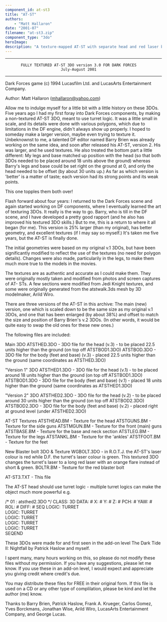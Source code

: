```yaml
---
component_id: at-st3
title: "AT-ST"
authors: 
    - "Matt Hallaron"
date: "2001-07"
filename: "at-st3.zip"
component_type: "3do"
heroImage: 
description: "A texture-mapped AT-ST with separate head and red laser bolt for use with turret logic."
---
```


************************************************************************
           FULLY TEXTURED AT-ST 3DO version 3.0 FOR DARK FORCES
                             July-August 2001
************************************************************************

Dark Forces game (c) 1994 Lucasfilm Ltd. and LucasArts Entertainment Company.

Author:  Matt Hallaron (mhallaron@yahoo.com)

Allow me to indulge myself for a little bit with a little history on these 
3DOs.  Five years ago I had my first foray into Dark Forces components, by 
making a non-textured AT-ST 3DO, meant to use turret logic.  It was a little 
small in scale, and its details were done with various polygons, which due to 
limitations in the DF engine, didn't always show up properly.  I hoped to 
someday make a larger version, maybe even trying to texture it.  Unbeknownst 
to me, a talented DF editor named Barry Brien was already working on the same 
idea, and soon after released his AT-ST, version 2.  His was larger, and he 
used textures.  He also treated the bottom part a little different: My legs 
and base matched up position with the head (so that both 3DOs needed to be 
placed around 18 units above the ground) whereas Barry's legs and base could 
be set right on the ground at 0, and only the head needed to be offset (by 
about 30 units up.)  As far as which version is 'better' is a matter of 
taste; each version had its strong points and its weak points.

This one topples them both over!

Flash forward about four years: I returned to the Dark Forces scene and again 
started working on DF components, where I eventually learned the art of 
texturing 3DOs.  It really is the way to go.  Barry, who is till in the DF 
scene, and I have developed a pretty good rapport (and he also has improved 
his textured 3DO skills.)  But to me, this is a return to where it all began 
(for me).  This version is 25% larger (than my original), has better geometry, 
and excellent textures (if I may say so myself.)  It's taken me five years, 
but the AT-ST is finally done.


The initial geometries were based on my original v.1 3DOs, but have been 
significantly modified to reflect the use of the textures (no need for 
polygon details).  Changes were also made, particularily in the legs, to make 
them much more true to the models in the movies.

The textures are as authentic and accurate as I could make them.  They were 
originally mostly taken and modified from photos and screen captures of AT-
STs. A few sections were modified from Jedi Knight textures, and some were 
originally generated from the atstwalk.3ds mesh by 3D modelmaker, Arild Wiro.


There are three versions of the AT-ST in this archive: The main (new) version,
one which is scaled down to be the same size as my original v.1 3DOs, and one 
that has been enlarged (by about 38%) and offset to match the size and 
position of Barry Brien's v.2 3DOs. (In other words, it would be quite easy 
to swap the old ones for these new ones.)

The following files are included:

Main 3DO
 ATSTHED.3DO - 3DO file for the head (v.3) - to be placed 22.5 units higher 
   than the ground (on top off ATSTBOD1.3DO)
 ATSTBOD.3DO - 3DO file for the body (feet and base) (v.3) - placed 22.5 
   units higher than the ground (same coordinates as ATSTHED.3DO)

"Version 1" 3DO
 ATSTHED1.3DO - 3DO file for the head (v.1) - to be placed around 18 units 
   higher than the ground (on top off ATSTBOD1.3DO)
 ATSTBOD1.3DO - 3DO file for the body (feet and base) (v.1) - placed 18 units 
   higher than the ground (same coordinates as ATSTHED1.3DO)

"Version 2" 3DO
 ATSTHED2.3DO - 3DO file for the head (v.2) - to be placed around 30 units 
   higher than the ground (on top off ATSTBOD2.3DO)
 ATSTBOD2.3DO - 3DO file for the body (feet and base) (v.2) - placed right at 
   ground level (under ATSTHED2.3DO)

AT-ST Textures
 ATSTHEAD.BM - Texture for the head
 ATSTGUNS.BM - Texture for the side guns
 ATSTMGUN.BM - Texture for the front (main) guns
 ATSTBASE.BM - Texture for the base and neck section
 ATSTLEG.BM - Texture for the legs
 ATSTANKL.BM - Texture for the 'ankles'
 ATSTFOOT.BM - Texture for the feet

New Blaster bolt 3DO & Texture
 WGBOLT.3DO - in R.O.T.J. the AT-ST's laser colour is red while D.F. the 
   turret's laser colour is green.  This textured 3DO changes the turret's
   laser to a long red laser with an orange flare instead of short & green.
 BOLTR.BM - Texture for the red blaster bolt

 AT-ST3.TXT - This file

The AT-ST head should use turret logic - multiple turret logics can make the 
object much more powerful e.g.

/*  01 : atsthed2.3DO  */
CLASS: 3D           DATA:  # X: # Y:   # Z: # PCH:   # YAW: # ROL:   # DIFF: #
 SEQ
  LOGIC:     TURRET  
  LOGIC:     TURRET   
  LOGIC:     TURRET  
  LOGIC:     TURRET       
  LOGIC:     TURRET        
 SEQEND

These 3DOs were made for and first seen in the add-on level The Dark Tide II: 
Nightfall by Patrick Haslow and myself.

I spent many, many hours working on this, so please do not modify these files 
without my permission.  If you have any suggestions, please let me know.  If 
you use these in an add-on level, I would expect and appreciate you giving 
credit where credit's due.

You may distribute these files for FREE in their original form.  If this file 
is used on a CD or any other type of complilation, please be kind and let the 
author (me) know.

Thanks to Barry Brien, Patrick Haslow, Frank A. Krueger, Carlos Gomez, Yves 
Borckmans, Jonathan Wise, Arild Wiro, LucasArts Entertainment Company, and 
George Lucas.